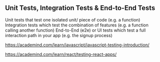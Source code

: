 ## Unit Tests, Integration Tests & End-to-End Tests

Unit tests that test one isolated unit/ piece of code (e.g. a function)
Integration tests which test the combination of features (e.g. a function calling another function)
End-to-End (e2e) or UI tests which test a full interaction path in your app (e.g. the signup process)

https://academind.com/learn/javascript/javascript-testing-introduction/

https://academind.com/learn/react/testing-react-apps/